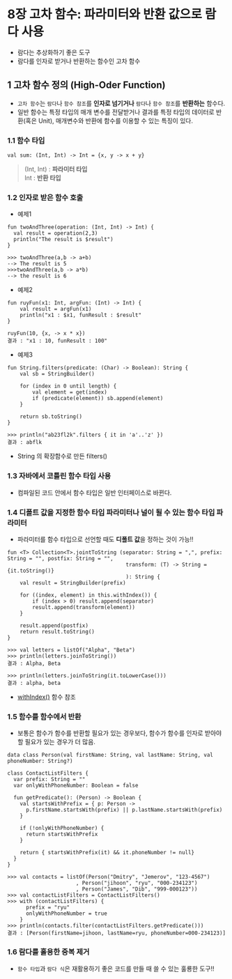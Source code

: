 # 8장 고차 함수: 파라미터와 반환 값으로 람다 사용
- 람다는 추상화하기 좋은 도구
- 람다를 인자로 받거나 반환하는 함수인 고차 함수

## 1 고차 함수 정의 (High-Oder Function)
- `고차 함수`는 `람다`나 `함수 참조`를 **인자로 넘기거나** `람다`나 `함수 참조`를 **반환하는** 함수다.
- 일반 함수는 특정 타입의 매개 변수를 전달받거나 결과를 특정 타입의 데이터로 반환(혹은 Unit), 매개변수와 반환에 함수를 이용할 수 있는 특징이 있다.

### 1.1 함수 타입
```
val sum: (Int, Int) -> Int = {x, y -> x + y}
```
> (Int, Int) : **파라미터 타입** </br>
> Int : **반환 타입**



### 1.2 인자로 받은 함수 호출
- 예제1
```
fun twoAndThree(operation: (Int, Int) -> Int) {
  val result = operation(2,3)
  println("The result is $result")
}

>>> twoAndThree(a,b -> a+b)
--> The result is 5
>>>twoAndThree(a,b -> a*b)
--> the result is 6
```

- 예제2
```
fun ruyFun(x1: Int, argFun: (Int) -> Int) {
    val result = argFun(x1)
    println("x1 : $x1, funResult : $result"
}

ruyFun(10, {x, -> x * x})
결과 : "x1 : 10, funResult : 100"
```

- 예제3
```
fun String.filters(predicate: (Char) -> Boolean): String {
    val sb = StringBuilder()

    for (index in 0 until length) {
        val element = get(index)
        if (predicate(element)) sb.append(element)
    }

    return sb.toString()
}

>>> println("ab23fl2k".filters { it in 'a'..'z' })
결과 : abflk
```
- String 의 확장함수로 만든 filters()

### 1.3 자바에서 코틀린 함수 타입 사용
- 컴파일된 코드 안에서 함수 타입은 일반 인터페이스로 바뀐다.

### 1.4 디폴트 값을 지정한 함수 타입 파라미터나 널이 될 수 있는 함수 타입 파라미터
- 파라미터를 함수 타입으로 선언할 때도 **디폴트 값**을 정하는 것이 가능!!
```
fun <T> Collection<T>.jointToString (separator: String = ",", prefix: String = "", postfix: String = "",
                                      transform: (T) -> String = {it.toString()}
                                      ): String {
    val result = StringBuilder(prefix)
    
    for ((index, element) in this.withIndex()) {
        if (index > 0) result.append(separator)
        result.append(transform(element))
    }
    
    result.append(postfix)
    return result.toString()
}

>>> val letters = listOf("Alpha", "Beta")
>>> println(letters.joinToString())
결과 : Alpha, Beta

>>> println(letters.joinToString(it.toLowerCase()))
결과 : alpha, beta
```
- [withIndex()](https://kotlinlang.org/api/latest/jvm/stdlib/kotlin.collections/-iterator/index.html) 함수 참조

### 1.5 함수를 함수에서 반환
- 보통은 함수가 함수를 반환할 필요가 있는 경우보다, 함수가 함수를 인자로 받아야 할 필요가 있는 경우가 더 많음.
```
data class Person(val firstName: String, val lastName: String, val phoneNumber: String?)

class ContactListFilters {
  var prefix: String = ""
  var onlyWithPhoneNumber: Boolean = false
  
  fun getPredicate(): (Person) -> Boolean {
    val startsWithPrefix = { p: Person ->
      p.firstName.startsWith(prefix) || p.lastName.startsWith(prefix)
    }
    
    if (!onlyWithPhoneNumber) {
      return startsWithPrefix
    }
    
    return { startsWithPrefix(it) && it.phoneNumber != null}
  }
}

>>> val contacts = listOf(Person("Dmitry", "Jemerov", "123-4567")
                      , Person("jihoon", "ryu", "000-234123")
                      , Person("James", "Dib", "999-000123"))
>>> val contactListFilters = ContactListFilters()
>>> with (contactListFilters) {
      prefix = "ryu"
      onlyWithPhoneNumber = true
    }
>>> println(contacts.filter(contactListFilters.getPredicate()))
결과 : [Person(firstName=jihoon, lastName=ryu, phoneNumber=000-234123)]

```

### 1.6 람다를 홀용한 중복 제거
- `함수 타입`과 `람다 식`은 재활용하기 좋은 코드를 만들 때 쓸 수 있는 훌룡한 도구!!
